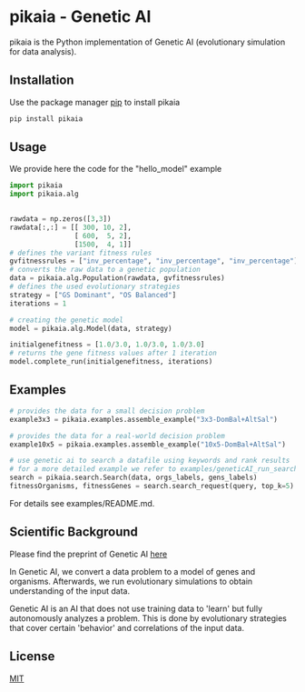 # pikaia - Genetic AI

pikaia is the Python implementation of Genetic AI (evolutionary simulation for data analysis).

## Installation

Use the package manager [pip](https://pip.pypa.io/en/stable/) to install pikaia 

```bash
pip install pikaia
```

## Usage 

We provide here the code for the "hello_model" example

```python
import pikaia
import pikaia.alg
          

rawdata = np.zeros([3,3])
rawdata[:,:] = [[ 300, 10, 2],
                [ 600,  5, 2],
                [1500,  4, 1]]
# defines the variant fitness rules
gvfitnessrules = ["inv_percentage", "inv_percentage", "inv_percentage"]
# converts the raw data to a genetic population
data = pikaia.alg.Population(rawdata, gvfitnessrules)
# defines the used evolutionary strategies
strategy = ["GS Dominant", "OS Balanced"]
iterations = 1

# creating the genetic model
model = pikaia.alg.Model(data, strategy)

initialgenefitness = [1.0/3.0, 1.0/3.0, 1.0/3.0]
# returns the gene fitness values after 1 iteration
model.complete_run(initialgenefitness, iterations)

```

## Examples
```python
# provides the data for a small decision problem
example3x3 = pikaia.examples.assemble_example("3x3-DomBal+AltSal")

# provides the data for a real-world decision problem
example10x5 = pikaia.examples.assemble_example("10x5-DomBal+AltSal")

# use genetic ai to search a datafile using keywords and rank results
# for a more detailed example we refer to examples/geneticAI_run_search_example.py
search = pikaia.search.Search(data, orgs_labels, gens_labels)
fitnessOrganisms, fitnessGenes = search.search_request(query, top_k=5)
```

For details see examples/README.md.

## Scientific Background

Please find the preprint of Genetic AI [here](http://arxiv.org/abs/2501.19113)


In Genetic AI, we convert a data problem to a model of genes and organisms. Afterwards, we run evolutionary simulations to obtain understanding of the input data.

Genetic AI is an AI that does not use training data to 'learn' but fully autonomously analyzes a problem. This is done by evolutionary strategies that cover certain 'behavior' and correlations of the input data.

## License

[MIT](https://choosealicense.com/licenses/mit/)
